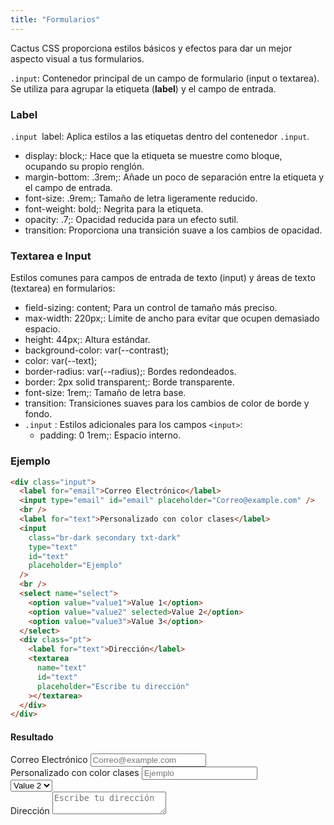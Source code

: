 ```yaml
---
title: "Formularios"
---
```


Cactus CSS proporciona estilos básicos y efectos para dar un mejor aspecto visual a tus formularios.

`.input`: Contenedor principal de un campo de formulario (input o textarea). Se utiliza para agrupar la etiqueta (**label**) y el campo de entrada.

### Label

`.input `label: Aplica estilos a las etiquetas dentro del contenedor `.input`.

- display: block;: Hace que la etiqueta se muestre como bloque, ocupando su propio renglón.
- margin-bottom: .3rem;: Añade un poco de separación entre la etiqueta y el campo de entrada.
- font-size: .9rem;: Tamaño de letra ligeramente reducido.
- font-weight: bold;: Negrita para la etiqueta.
- opacity: .7;: Opacidad reducida para un efecto sutil.
- transition: Proporciona una transición suave a los cambios de opacidad.

### Textarea e Input

Estilos comunes para campos de entrada de texto (input) y áreas de texto (textarea) en formularios:

- field-sizing: content; Para un control de tamaño más preciso.
- max-width: 220px;: Límite de ancho para evitar que ocupen demasiado espacio.
- height: 44px;: Altura estándar.
- background-color: var(--contrast);
- color: var(--text);
- border-radius: var(--radius);: Bordes redondeados.
- border: 2px solid transparent;: Borde transparente.
- font-size: 1rem;: Tamaño de letra base.
- transition: Transiciones suaves para los cambios de color de borde y fondo.
- `.input` : Estilos adicionales para los campos `<input>`:
  - padding: 0 1rem;: Espacio interno.

### Ejemplo

```html
<div class="input">
  <label for="email">Correo Electrónico</label>
  <input type="email" id="email" placeholder="Correo@example.com" />
  <br />
  <label for="text">Personalizado con color clases</label>
  <input
    class="br-dark secondary txt-dark"
    type="text"
    id="text"
    placeholder="Ejemplo"
  />
  <br />
  <select name="select">
    <option value="value1">Value 1</option>
    <option value="value2" selected>Value 2</option>
    <option value="value3">Value 3</option>
  </select>
  <div class="pt">
    <label for="text">Dirección</label>
    <textarea
      name="text"
      id="text"
      placeholder="Escribe tu dirección"
    ></textarea>
  </div>
</div>
```

#### Resultado

<div class="input">
  <label for="email">Correo Electrónico</label>
  <input type="email" id="email" placeholder="Correo@example.com" />
  <br />
  <label for="text">Personalizado con color clases</label>
  <input class="br-dark secondary txt-dark" type="text" id="text" placeholder="Ejemplo" />
  <br />
  <select name="select">
    <option value="value1">Value 1</option>
    <option value="value2" selected>Value 2</option>
    <option value="value3">Value 3</option>
  </select>
  <div class="pt">
    <label for="text">Dirección</label>
    <textarea
      name="text"
      id="text"
      placeholder="Escribe tu dirección"
    ></textarea>
  </div>
</div>
